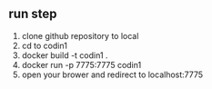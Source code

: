 ## run step
1. clone github repository to local
2. cd to codin1
3. docker build -t codin1 .
4. docker run -p 7775:7775 codin1
5. open your brower and redirect to localhost:7775


